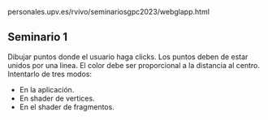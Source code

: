 personales.upv.es/rvivo/seminariosgpc2023/webglapp.html



## Seminario 1

Dibujar puntos donde el usuario haga clicks. Los puntos deben de estar unidos por una linea. El color debe ser proporcional a la distancia al centro. Intentarlo de tres modos:

- En la aplicación.
- En shader de vertices.
- En el shader de fragmentos.
